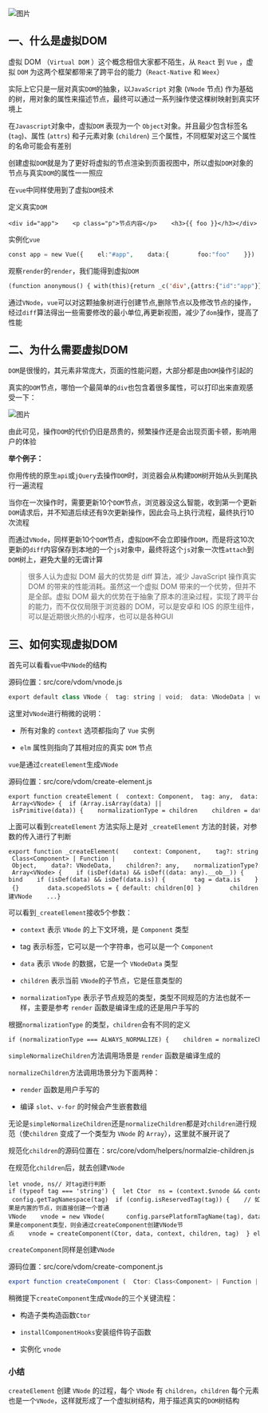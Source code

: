 ![图片](https://img-blog.csdnimg.cn/img_convert/7873825612a8f47f79153d9e5b31e531.png)

## 一、什么是虚拟DOM

虚拟 DOM （`Virtual DOM` ）这个概念相信大家都不陌生，从 `React` 到 `Vue` ，虚拟 `DOM` 为这两个框架都带来了跨平台的能力（`React-Native` 和 `Weex`）

实际上它只是一层对真实`DOM`的抽象，以`JavaScript` 对象 (`VNode` 节点) 作为基础的树，用对象的属性来描述节点，最终可以通过一系列操作使这棵树映射到真实环境上

在`Javascript`对象中，虚拟`DOM` 表现为一个 `Object`对象。并且最少包含标签名 (`tag`)、属性 (`attrs`) 和子元素对象 (`children`) 三个属性，不同框架对这三个属性的名命可能会有差别

创建虚拟`DOM`就是为了更好将虚拟的节点渲染到页面视图中，所以虚拟`DOM`对象的节点与真实`DOM`的属性一一照应

在`vue`中同样使用到了虚拟`DOM`技术

定义真实`DOM`

```cobol
<div id="app">    <p class="p">节点内容</p>    <h3>{{ foo }}</h3></div>
```

实例化`vue`

```php
const app = new Vue({    el:"#app",    data:{        foo:"foo"    }})
```

观察`render`的`render`，我们能得到虚拟`DOM`

```lisp
(function anonymous() { with(this){return _c('div',{attrs:{"id":"app"}},[_c('p',{staticClass:"p"},       [_v("节点内容")]),_v(" "),_c('h3',[_v(_s(foo))])])}})
```

通过`VNode`，`vue`可以对这颗抽象树进行创建节点,删除节点以及修改节点的操作， 经过`diff`算法得出一些需要修改的最小单位,再更新视图，减少了`dom`操作，提高了性能

## 二、为什么需要虚拟DOM

`DOM`是很慢的，其元素非常庞大，页面的性能问题，大部分都是由`DOM`操作引起的

真实的`DOM`节点，哪怕一个最简单的`div`也包含着很多属性，可以打印出来直观感受一下：

![图片](https://img-blog.csdnimg.cn/img_convert/09b941fef04261777d149dfb322a43e8.png)

由此可见，操作`DOM`的代价仍旧是昂贵的，频繁操作还是会出现页面卡顿，影响用户的体验

**举个例子：**

你用传统的原生`api`或`jQuery`去操作`DOM`时，浏览器会从构建`DOM`树开始从头到尾执行一遍流程

当你在一次操作时，需要更新10个`DOM`节点，浏览器没这么智能，收到第一个更新`DOM`请求后，并不知道后续还有9次更新操作，因此会马上执行流程，最终执行10次流程

而通过`VNode`，同样更新10个`DOM`节点，虚拟`DOM`不会立即操作`DOM`，而是将这10次更新的`diff`内容保存到本地的一个`js`对象中，最终将这个`js`对象一次性`attach`到`DOM`树上，避免大量的无谓计算

> 很多人认为虚拟 DOM 最大的优势是 diff 算法，减少 JavaScript 操作真实 DOM 的带来的性能消耗。虽然这一个虚拟 DOM 带来的一个优势，但并不是全部。虚拟 DOM 最大的优势在于抽象了原本的渲染过程，实现了跨平台的能力，而不仅仅局限于浏览器的 DOM，可以是安卓和 IOS 的原生组件，可以是近期很火热的小程序，也可以是各种GUI

## 三、如何实现虚拟DOM

首先可以看看`vue`中`VNode`的结构

源码位置：src/core/vdom/vnode.js

```kotlin
export default class VNode {  tag: string | void;  data: VNodeData | void;  children: ?Array<VNode>;  text: string | void;  elm: Node | void;  ns: string | void;  context: Component | void; // rendered in this component's scope  functionalContext: Component | void; // only for functional component root nodes  key: string | number | void;  componentOptions: VNodeComponentOptions | void;  componentInstance: Component | void; // component instance  parent: VNode | void; // component placeholder node  raw: boolean; // contains raw HTML? (server only)  isStatic: boolean; // hoisted static node  isRootInsert: boolean; // necessary for enter transition check  isComment: boolean; // empty comment placeholder?  isCloned: boolean; // is a cloned node?  isOnce: boolean; // is a v-once node?   constructor (    tag?: string,    data?: VNodeData,    children?: ?Array<VNode>,    text?: string,    elm?: Node,    context?: Component,    componentOptions?: VNodeComponentOptions  ) {    /*当前节点的标签名*/    this.tag = tag    /*当前节点对应的对象，包含了具体的一些数据信息，是一个VNodeData类型，可以参考VNodeData类型中的数据信息*/    this.data = data    /*当前节点的子节点，是一个数组*/    this.children = children    /*当前节点的文本*/    this.text = text    /*当前虚拟节点对应的真实dom节点*/    this.elm = elm    /*当前节点的名字空间*/    this.ns = undefined    /*编译作用域*/    this.context = context    /*函数化组件作用域*/    this.functionalContext = undefined    /*节点的key属性，被当作节点的标志，用以优化*/    this.key = data && data.key    /*组件的option选项*/    this.componentOptions = componentOptions    /*当前节点对应的组件的实例*/    this.componentInstance = undefined    /*当前节点的父节点*/    this.parent = undefined    /*简而言之就是是否为原生HTML或只是普通文本，innerHTML的时候为true，textContent的时候为false*/    this.raw = false    /*静态节点标志*/    this.isStatic = false    /*是否作为跟节点插入*/    this.isRootInsert = true    /*是否为注释节点*/    this.isComment = false    /*是否为克隆节点*/    this.isCloned = false    /*是否有v-once指令*/    this.isOnce = false  }   // DEPRECATED: alias for componentInstance for backwards compat.  /* istanbul ignore next https://github.com/answershuto/learnVue*/  get child (): Component | void {    return this.componentInstance  }}
```

这里对`VNode`进行稍微的说明：

-   所有对象的 `context` 选项都指向了 `Vue` 实例
    
-   `elm` 属性则指向了其相对应的真实 `DOM` 节点
    

`vue`是通过`createElement`生成`VNode`

源码位置：src/core/vdom/create-element.js

```cobol
export function createElement (  context: Component,  tag: any,  data: any,  children: any,  normalizationType: any,  alwaysNormalize: boolean): VNode | Array<VNode> {  if (Array.isArray(data) || isPrimitive(data)) {    normalizationType = children    children = data    data = undefined  }  if (isTrue(alwaysNormalize)) {    normalizationType = ALWAYS_NORMALIZE  }  return _createElement(context, tag, data, children, normalizationType)}
```

上面可以看到`createElement` 方法实际上是对 `_createElement` 方法的封装，对参数的传入进行了判断

```cobol
export function _createElement(    context: Component,    tag?: string | Class<Component> | Function | Object,    data?: VNodeData,    children?: any,    normalizationType?: number): VNode | Array<VNode> {    if (isDef(data) && isDef((data: any).__ob__)) {        process.env.NODE_ENV !== 'production' && warn(            `Avoid using observed data object as vnode data: ${JSON.stringify(data)}\n` +            'Always create fresh vnode data objects in each render!',            context`        )        return createEmptyVNode()    }    // object syntax in v-bind    if (isDef(data) && isDef(data.is)) {        tag = data.is    }    if (!tag) {        // in case of component :is set to falsy value        return createEmptyVNode()    }    ...     // support single function children as default scoped slot    if (Array.isArray(children) &&        typeof children[0] === 'function'    ) {        data = data || {}        data.scopedSlots = { default: children[0] }        children.length = 0    }    if (normalizationType === ALWAYS_NORMALIZE) {        children = normalizeChildren(children)    } else if ( === SIMPLE_NORMALIZE) {        children = simpleNormalizeChildren(children)    } // 创建VNode    ...}
```

可以看到`_createElement`接收5个参数：

-   `context` 表示 `VNode` 的上下文环境，是 `Component` 类型
    
-   tag 表示标签，它可以是一个字符串，也可以是一个 `Component`
    
-   `data` 表示 `VNode` 的数据，它是一个 `VNodeData` 类型
    
-   `children` 表示当前 `VNode`的子节点，它是任意类型的
    
-   `normalizationType` 表示子节点规范的类型，类型不同规范的方法也就不一样，主要是参考 `render` 函数是编译生成的还是用户手写的
    

根据`normalizationType` 的类型，`children`会有不同的定义

```cobol
if (normalizationType === ALWAYS_NORMALIZE) {    children = normalizeChildren(children)} else if ( === SIMPLE_NORMALIZE) {    children = simpleNormalizeChildren(children)}
```

`simpleNormalizeChildren`方法调用场景是 `render` 函数是编译生成的

`normalizeChildren`方法调用场景分为下面两种：

-   `render` 函数是用户手写的
    
-   编译 `slot`、`v-for` 的时候会产生嵌套数组
    

无论是`simpleNormalizeChildren`还是`normalizeChildren`都是对`children`进行规范（使`children` 变成了一个类型为 `VNode` 的 `Array`），这里就不展开说了

规范化`children`的源码位置在：src/core/vdom/helpers/normalzie-children.js

在规范化`children`后，就去创建`VNode`

```cobol
let vnode, ns// 对tag进行判断if (typeof tag === 'string') {  let Ctor  ns = (context.$vnode && context.$vnode.ns) || config.getTagNamespace(tag)  if (config.isReservedTag(tag)) {    // 如果是内置的节点，则直接创建一个普通VNode    vnode = new VNode(      config.parsePlatformTagName(tag), data, children,      undefined, undefined, context    )  } else if (isDef(Ctor = resolveAsset(context.$options, 'components', tag))) {    // component    // 如果是component类型，则会通过createComponent创建VNode节点    vnode = createComponent(Ctor, data, context, children, tag)  } else {    vnode = new VNode(      tag, data, children,      undefined, undefined, context    )  }} else {  // direct component options / constructor  vnode = createComponent(tag, data, context, children)}
```

`createComponent`同样是创建`VNode`

源码位置：src/core/vdom/create-component.js

```typescript
export function createComponent (  Ctor: Class<Component> | Function | Object | void,  data: ?VNodeData,  context: Component,  children: ?Array<VNode>,  tag?: string): VNode | Array<VNode> | void {  if (isUndef(Ctor)) {    return  } // 构建子类构造函数   const baseCtor = context.$options._base   // plain options object: turn it into a constructor  if (isObject(Ctor)) {    Ctor = baseCtor.extend(Ctor)  }   // if at this stage it's not a constructor or an async component factory,  // reject.  if (typeof Ctor !== 'function') {    if (process.env.NODE_ENV !== 'production') {      warn(`Invalid Component definition: ${String(Ctor)}`, context)    }    return  }   // async component  let asyncFactory  if (isUndef(Ctor.cid)) {    asyncFactory = Ctor    Ctor = resolveAsyncComponent(asyncFactory, baseCtor, context)    if (Ctor === undefined) {      return createAsyncPlaceholder(        asyncFactory,        data,        context,        children,        tag      )    }  }   data = data || {}   // resolve constructor options in case global mixins are applied after  // component constructor creation  resolveConstructorOptions(Ctor)   // transform component v-model data into props & events  if (isDef(data.model)) {    transformModel(Ctor.options, data)  }   // extract props  const propsData = extractPropsFromVNodeData(data, Ctor, tag)   // functional component  if (isTrue(Ctor.options.functional)) {    return createFunctionalComponent(Ctor, propsData, data, context, children)  }   // extract listeners, since these needs to be treated as  // child component listeners instead of DOM listeners  const listeners = data.on  // replace with listeners with .native modifier  // so it gets processed during parent component patch.  data.on = data.nativeOn   if (isTrue(Ctor.options.abstract)) {    const slot = data.slot    data = {}    if (slot) {      data.slot = slot    }  }   // 安装组件钩子函数，把钩子函数合并到data.hook中  installComponentHooks(data)   //实例化一个VNode返回。组件的VNode是没有children的  const name = Ctor.options.name || tag  const vnode = new VNode(    `vue-component-${Ctor.cid}${name ? `-${name}` : ''}`,    data, undefined, undefined, undefined, context,    { Ctor, propsData, listeners, tag, children },    asyncFactory  )  if (__WEEX__ && isRecyclableComponent(vnode)) {    return renderRecyclableComponentTemplate(vnode)  }   return vnode}
```

稍微提下`createComponent`生成`VNode`的三个关键流程：

-   构造子类构造函数`Ctor`
    
-   `installComponentHooks`安装组件钩子函数
    
-   实例化 `vnode`
    

### 小结

`createElement` 创建 `VNode` 的过程，每个 `VNode` 有 `children`，`children` 每个元素也是一个`VNode`，这样就形成了一个虚拟树结构，用于描述真实的`DOM`树结构